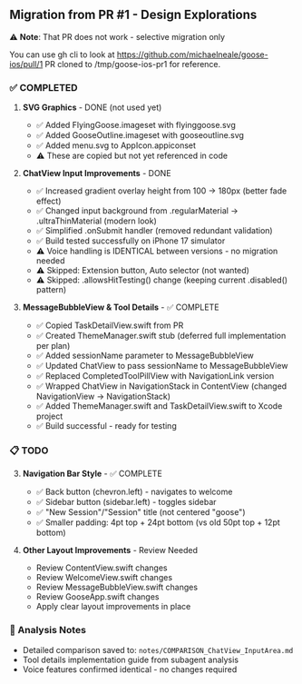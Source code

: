 ## Migration from PR #1 - Design Explorations

⚠️ **Note**: That PR does not work - selective migration only

You can use gh cli to look at https://github.com/michaelneale/goose-ios/pull/1
PR cloned to /tmp/goose-ios-pr1 for reference.

### ✅ COMPLETED

1. **SVG Graphics** - DONE (not used yet)
   - ✅ Added FlyingGoose.imageset with flyinggoose.svg
   - ✅ Added GooseOutline.imageset with gooseoutline.svg  
   - ✅ Added menu.svg to AppIcon.appiconset
   - ⚠️ These are copied but not yet referenced in code

2. **ChatView Input Improvements** - DONE
   - ✅ Increased gradient overlay height from 100 → 180px (better fade effect)
   - ✅ Changed input background from .regularMaterial → .ultraThinMaterial (modern look)
   - ✅ Simplified .onSubmit handler (removed redundant validation)
   - ✅ Build tested successfully on iPhone 17 simulator
   - ⚠️ Voice handling is IDENTICAL between versions - no migration needed
   - ⚠️ Skipped: Extension button, Auto selector (not wanted)
   - ⚠️ Skipped: .allowsHitTesting() change (keeping current .disabled() pattern)

3. **MessageBubbleView & Tool Details** - ✅ COMPLETE
   - ✅ Copied TaskDetailView.swift from PR
   - ✅ Created ThemeManager.swift stub (deferred full implementation per plan)
   - ✅ Added sessionName parameter to MessageBubbleView
   - ✅ Updated ChatView to pass sessionName to MessageBubbleView
   - ✅ Replaced CompletedToolPillView with NavigationLink version
   - ✅ Wrapped ChatView in NavigationStack in ContentView (changed NavigationView → NavigationStack)
   - ✅ Added ThemeManager.swift and TaskDetailView.swift to Xcode project
   - ✅ Build successful - ready for testing

### 📋 TODO

3. **Navigation Bar Style** - ✅ COMPLETE
   - ✅ Back button (chevron.left) - navigates to welcome
   - ✅ Sidebar button (sidebar.left) - toggles sidebar
   - ✅ "New Session"/"Session" title (not centered "goose")
   - ✅ Smaller padding: 4pt top + 24pt bottom (vs old 50pt top + 12pt bottom)

4. **Other Layout Improvements** - Review Needed
   - Review ContentView.swift changes
   - Review WelcomeView.swift changes  
   - Review MessageBubbleView.swift changes
   - Review GooseApp.swift changes
   - Apply clear layout improvements in place

### 📝 Analysis Notes

- Detailed comparison saved to: `notes/COMPARISON_ChatView_InputArea.md`
- Tool details implementation guide from subagent analysis
- Voice features confirmed identical - no changes required
